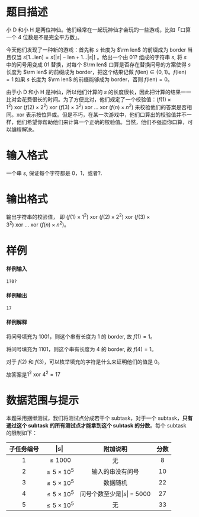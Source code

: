 
# 题目描述

小 D 和小 H 是两位神仙。他们经常在一起玩神仙才会玩的一些游戏，比如「口算一个 $4$ 位数是不是完全平方数」。

今天他们发现了一种新的游戏：首先称 $s$ 长度为 $\rm len$ 的前缀成为 border 当且仅当 $s[1\dots \text {len} ] = s[|s|-\text {len} + 1\dots |s|]$ 。给出一个由 01? 组成的字符串 $s$, 将 $s$ 中的问号用变成 01 替换，对每个 $\rm len$ 口算是否存在替换问号的方案使得 $s$ 长度为 $\rm len$ 的前缀成为 border，把这个结果记做 $f(\text{len})\in \{0,1\}$。$f(\text{len}) = 1$ 如果 $s$ 长度为 $\rm len$ 的前缀能够成为 border，否则 $f(\text{len}) = 0$。

由于小 D 和小 H 是神仙，所以他们计算的 $s$ 的长度很长，因此把计算的结果一一比对会花费很长的时间。为了方便比对，他们规定了一个校验值：$(f(1)\times 1^2)~\text{xor}~(f(2)\times 2^2)~\text{xor}~(f(3)\times 3^2)~\text{xor}~\dots~\text{xor}~(f(n)\times n^2)$ 来校验他们的答案是否相同。xor 表示按位异或。但是不巧，在某一次游戏中，他们口算出的校验值并不一样，他们希望你帮助他们来计算一个正确的校验值。当然，他们不强迫你口算，可以编程解决。


# 输入格式

一个串 $s$, 保证每个字符都是 0，1，或者?.

# 输出格式

输出字符串的校验值， 即 $(f(1)\times 1^2)~\text{xor}~(f(2)\times 2^2)~\text{xor}~(f(3)\times 3^2)~\text{xor}~\dots~\text{xor}~(f(n)\times n^2)$。


# 样例

#### 样例输入
```plain
1?0?
```

#### 样例输出
```plain
17
```
#### 样例解释

将问号填充为 1001，则这个串有长度为 $1$ 的 border, 故 $f(1) = 1$。

将问号填充为 1101，则这个串有长度为 $4$ 的 border, 故 $f(4) = 1$。

对于 $f(2)$ 和 $f(3)$，可以枚举填充的字符是什么来证明他们的值是 0。

故答案是$1^2~\text{xor}~4^2=17$

# 数据范围与提示

本题采用捆绑测试，我们将测试点分成若干个 subtask，对于一个 subtask，**只有通过这个 subtask 的所有测试点才能拿到这个 subtask 的分数**。每个 subtask 的限制如下：

| 子任务编号 |        $\lvert s \rvert$         |         附加说明         | 分数 |
| :--------: | :------------------: | :----------------------: | :--: |
|     1      |     $\leq 1000$      |            无            |  8   |
|     2      | $\leq 5 \times 10^5$ |     输入的串没有问号     |  10  |
|     3      | $\leq 5\times 10^5$  |         数据随机         |  22  |
|     4      | $\leq 5\times 10^5$  | 问号个数至少是$\lvert s \rvert -5000$ |  27  |
|     5      | $\leq 5\times 10^5$  |            无            |  33  |

